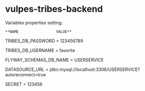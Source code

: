 # vulpes-tribes-backend

Variables properties setting:

    **NAME                 VALUE**
    
TRIBES_DB_PASSWORD      = 123456789

TRIBES_DB_USERNAME      = favorite

FLYWAY_SCHEMAS_DB_NAME  = USERSERVICE

DATASOURCE_URL          = jdbc:mysql://localhost:3306/USERSERVICE?autoreconnect=true

SECRET = 123456
